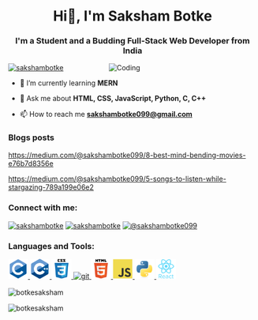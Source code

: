 <h1 align="center">Hi👋, I'm Saksham Botke</h1>
<h3 align="center">I'm a Student and a Budding Full-Stack Web Developer from India</h3>
<img align="right" alt="Coding" width="300" src="https://cdn.dribbble.com/users/1162077/screenshots/3848914/programmer.gif">

<p align="left"> <a href="https://twitter.com/sakshambotke" target="blank"><img src="https://img.shields.io/twitter/follow/sakshambotke?logo=twitter&style=for-the-badge" alt="sakshambotke" /></a> </p>

- 🌱 I’m currently learning **MERN**

- 💬 Ask me about **HTML, CSS, JavaScript, Python, C, C++**

- 📫 How to reach me **sakshambotke099@gmail.com** 

### Blogs posts
<!-- BLOG-POST-LIST:START -->
https://medium.com/@sakshambotke099/8-best-mind-bending-movies-e76b7d8356e


https://medium.com/@sakshambotke099/5-songs-to-listen-while-stargazing-789a199e06e2
<!-- BLOG-POST-LIST:END -->

<h3 align="left">Connect with me:</h3>
<p align="left">
<a href="https://twitter.com/sakshambotke" target="blank"><img align="center" src="https://raw.githubusercontent.com/rahuldkjain/github-profile-readme-generator/master/src/images/icons/Social/twitter.svg" alt="sakshambotke" height="30" width="40" /></a>
<a href="https://linkedin.com/in/sakshambotke" target="blank"><img align="center" src="https://raw.githubusercontent.com/rahuldkjain/github-profile-readme-generator/master/src/images/icons/Social/linked-in-alt.svg" alt="sakshambotke" height="30" width="40" /></a>
<a href="https://medium.com/@sakshambotke099" target="blank"><img align="center" src="https://raw.githubusercontent.com/rahuldkjain/github-profile-readme-generator/master/src/images/icons/Social/medium.svg" alt="@sakshambotke099" height="30" width="40" /></a>
</p>

<h3 align="left">Languages and Tools:</h3>
<p align="left"> <a href="https://www.cprogramming.com/" target="_blank" rel="noreferrer"> <img src="https://raw.githubusercontent.com/devicons/devicon/master/icons/c/c-original.svg" alt="c" width="40" height="40"/> </a> <a href="https://www.w3schools.com/cpp/" target="_blank" rel="noreferrer"> <img src="https://raw.githubusercontent.com/devicons/devicon/master/icons/cplusplus/cplusplus-original.svg" alt="cplusplus" width="40" height="40"/> </a> <a href="https://www.w3schools.com/css/" target="_blank" rel="noreferrer"> <img src="https://raw.githubusercontent.com/devicons/devicon/master/icons/css3/css3-original-wordmark.svg" alt="css3" width="40" height="40"/> </a> <a href="https://git-scm.com/" target="_blank" rel="noreferrer"> <img src="https://www.vectorlogo.zone/logos/git-scm/git-scm-icon.svg" alt="git" width="40" height="40"/> </a> <a href="https://www.w3.org/html/" target="_blank" rel="noreferrer"> <img src="https://raw.githubusercontent.com/devicons/devicon/master/icons/html5/html5-original-wordmark.svg" alt="html5" width="40" height="40"/> </a> <a href="https://developer.mozilla.org/en-US/docs/Web/JavaScript" target="_blank" rel="noreferrer"> <img src="https://raw.githubusercontent.com/devicons/devicon/master/icons/javascript/javascript-original.svg" alt="javascript" width="40" height="40"/> </a> <a href="https://www.python.org" target="_blank" rel="noreferrer"> <img src="https://raw.githubusercontent.com/devicons/devicon/master/icons/python/python-original.svg" alt="python" width="40" height="40"/> </a> <a href="https://reactjs.org/" target="_blank" rel="noreferrer"> <img src="https://raw.githubusercontent.com/devicons/devicon/master/icons/react/react-original-wordmark.svg" alt="react" width="40" height="40"/> </a> </p>

<p><img align="center" src="https://github-readme-stats.vercel.app/api/top-langs?username=botkesaksham&show_icons=true&locale=en&layout=compact" alt="botkesaksham" /></p>

<p><img align="center" src="https://github-readme-streak-stats.herokuapp.com/?user=botkesaksham&" alt="botkesaksham" /></p>

